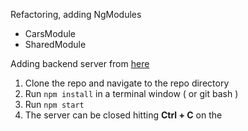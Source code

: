 Refactoring, adding NgModules
* CarsModule
* SharedModule

Adding backend server from [here](https://github.com/mariusaiquest/express-server)
1. Clone the repo and navigate to the repo directory
2. Run `npm install` in a terminal window ( or git bash )
3. Run `npm start`
4. The server can be closed hitting **Ctrl + C** on the 